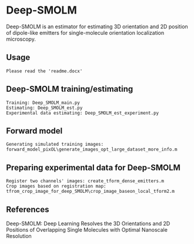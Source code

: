 # Deep-SMOLM
Deep-SMOLM is an estimator for estimating 3D orientation and 2D position of dipole-like emitters for single-molecule orientation localization microscopy.

## Usage

```
Please read the 'readme.docx'
```

## Deep-SMOLM training/estimating
```
Training: Deep_SMOLM_main.py
Estimating: Deep_SMOLM_est.py
Experimental data estimating: Deep_SMOLM_est_experiment.py
```

## Forward model
```
Generating simulated training images: forward_model_pixOL\generate_images_opt_large_dataset_more_info.m
```


## Preparing experimental data for Deep-SMOLM
```
Register two channels' images: create_tform_dense_emitters.m
Crop images based on registration map: tfrom_crop_image_for_deep_SMOLM\crop_image_baseon_local_tform2.m
```


## References
Deep-SMOLM: Deep Learning Resolves the 3D Orientations and 2D Positions of Overlapping Single Molecules with Optimal Nanoscale Resolution
